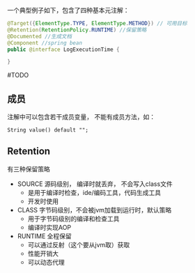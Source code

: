 一个典型例子如下，包含了四种基本元注解：
```java
@Target({ElementType.TYPE, ElementType.METHOD}) // 可用目标
@Retention(RetentionPolicy.RUNTIME) //保留策略
@Documented //生成文档
@Component //spring bean
public @interface LogExecutionTime {

}

```
#TODO 

## 成员
注解中可以包含若干成员变量， 不能有成员方法，如：
```
String value() default "";
```

## Retention

有三种保留策略
- SOURCE 源码级别， 编译时就丢弃， 不会写入class文件
	- 是用于编译时检查，ide/编码工具，代码生成工具
	- 开发时使用
- CLASS 字节码级别，不会被jvm加载到运行时，默认策略
	- 用于字节码级别的编译和检查工具
	- 编译时实现AOP
- RUNTIME 全程保留
	- 可以通过反射（这个要从jvm取）获取
	- 性能开销大
	- 可以动态代理